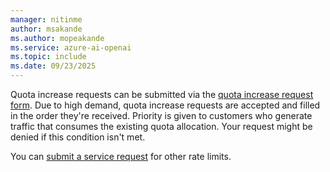 ```yaml
---
manager: nitinme
author: msakande
ms.author: mopeakande
ms.service: azure-ai-openai
ms.topic: include
ms.date: 09/23/2025
---
```


Quota increase requests can be submitted via the [quota increase request form](https://aka.ms/oai/stuquotarequest). Due to high demand, quota increase requests are accepted and filled in the order they're received. Priority is given to customers who generate traffic that consumes the existing quota allocation. Your request might be denied if this condition isn't met.

You can [submit a service request](../../../ai-services/cognitive-services-support-options.md?context=/azure/ai-foundry/openai/context/context) for other rate limits.